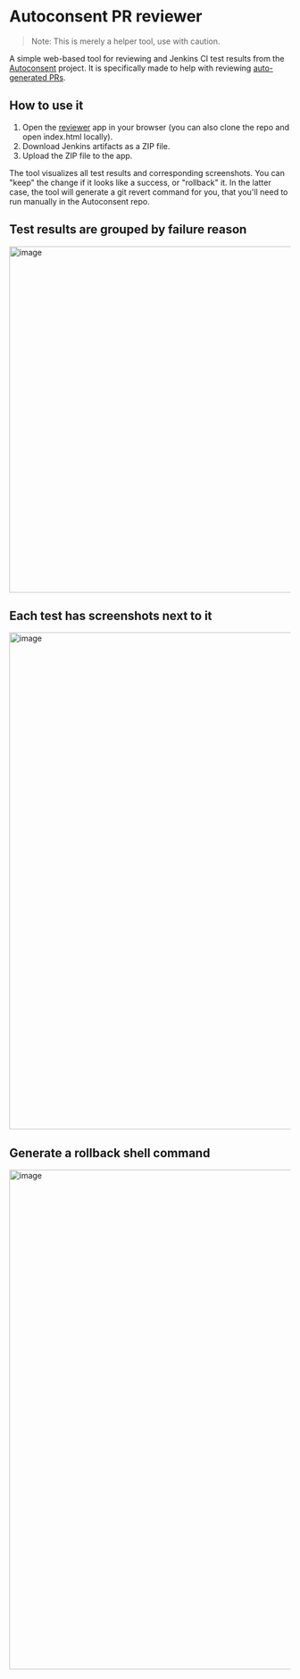 # Autoconsent PR reviewer

> Note: This is merely a helper tool, use with caution.

A simple web-based tool for reviewing and Jenkins CI test results from the [Autoconsent](https://github.com/duckduckgo/autoconsent) project. It is specifically made to help with reviewing [auto-generated PRs](https://github.com/duckduckgo/autoconsent/pull/885).

## How to use it
1. Open the [reviewer](https://zok.pw/autoconsent-review-tool/) app in your browser (you can also clone the repo and open index.html locally).
2. Download Jenkins artifacts as a ZIP file.
3. Upload the ZIP file to the app.

The tool visualizes all test results and corresponding screenshots. You can "keep" the change if it looks like a success, or "rollback" it. In the latter case, the tool will generate a git revert command for you, that you'll need to run manually in the Autoconsent repo.

## Test results are grouped by failure reason

<img width="1155" height="620" alt="image" src="https://github.com/user-attachments/assets/71039ef2-3a79-437d-b651-8ac278a34bc8" />

## Each test has screenshots next to it

<img width="1549" height="890" alt="image" src="https://github.com/user-attachments/assets/94fc457a-fc2f-47ec-98d0-6446ce70bd07" />

## Generate a rollback shell command

<img width="1152" height="895" alt="image" src="https://github.com/user-attachments/assets/8955bbce-1a74-463c-abbe-88ee6aaaa98b" />
